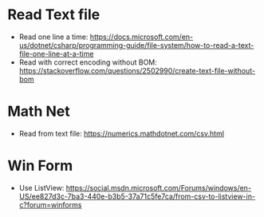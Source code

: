 # Read Text file
* Read one line a time: https://docs.microsoft.com/en-us/dotnet/csharp/programming-guide/file-system/how-to-read-a-text-file-one-line-at-a-time
* Read with correct encoding without BOM: https://stackoverflow.com/questions/2502990/create-text-file-without-bom

# Math Net
* Read from text file: https://numerics.mathdotnet.com/csv.html

# Win Form
* Use ListView: https://social.msdn.microsoft.com/Forums/windows/en-US/ee827d3c-7ba3-440e-b3b5-37a71c5fe7ca/from-csv-to-listview-in-c?forum=winforms

